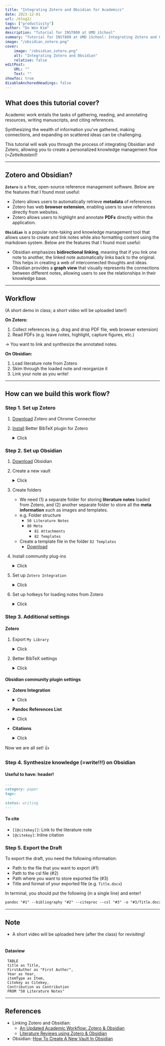 ```yaml
---
title: "Integrating Zotero and Obsidian for Academics" 
date: 2023-12-01
url: /blog2/
tags: ["productivity"]
author: "Do Won Kim"
description: "Tutorial for INST800 at UMD iSchool"
summary: "Tutorial for INST800 at UMD iSchool: Integrating Zotero and Obsidian for Academics" 
image: "/obsidian_zotero.png"
cover:
    image: "/obsidian_zotero.png"
    alt: "Integrating Zotero and Obsidian"
    relative: false
editPost:
    URL: ""
    Text: ""
showToc: true
disableAnchoredHeadings: false
---
```

## What does this tutorial cover?

Academic work entails the tasks of gathering, reading, and annotating resources, writing manuscripts, and citing references. 

Synthesizing the wealth of information you've gathered, making connections, and expanding on scattered ideas can be challenging. 

This tutorial will walk you through the process of integrating Obsidian and Zotero, allowing you to create a personalized knowledge management flow (=*Zettelkasten*)!

---

## Zotero and Obsidian? 

**`Zotero`** is a free, open-source reference management software. 
Below are the features that I found most useful:
- Zotero allows users to automatically retrieve **metadata** of references 
- Zotero has web **browser extension**, enabling users to save references directly from websites.
- Zotero allows users to highlight and annotate **PDFs** directly within the application.

**`Obsidian`** is a popular note-taking and knowledge management tool that allows users to create and link notes while also formatting content using the markdown system.
Below are the features that I found most useful: 
- Obsidian emphasizes **bidirectional linking**, meaning that if you link one note to another, the linked note automatically links back to the original. This helps in creating a web of interconnected thoughts and ideas.
- Obsidian provides a **graph view** that visually represents the connections between different notes, allowing users to see the relationships in their knowledge base.


---

## Workflow
(A short demo in class; a short video will be uploaded later!)   

**On Zotero:** 
1. Collect references (e.g. drag and drop PDF file, web browser extension)
2. Read PDFs (e.g. leave notes, highlight, capture figures, etc.)

→ You want to link and synthesize the annotated notes. 

**On Obsidian:**
1. Load literature note from Zotero  
2. Skim through the loaded note and reorganize it
3. Link your note as you write! 

---

## How can we build this work flow? 

### Step 1. Set up Zotero
1. [Download](https://www.zotero.org/download/) Zotero and Chrome Connector


2. [Install](https://retorque.re/zotero-better-bibtex/installation/) Better BibTeX plugin for Zotero 
    <details>
    <summary>Click</summary>
    It looks like this on Zotero...
   
    ![](/zotero_bibtex.png)
    
    - If you click the button `Open Better BibTeX preferences...`
          
    ![](/zotero_bibtex2.png)
        - citation key formula: `authors(n=1,etal=EtAl)+year`
    </details>


### Step 2. Set up Obsidian 

1. [Download](https://obsidian.md/) Obsidian 

2. Create a new vault 
    <details> <summary> Click </summary>

    1) Set your vault name and path
    ![](/obsidian_1.png)
     
    2) Click `Create` and now you're in! 
    ![](/obsidian_2.png)
    </details>

3. Create folders 
   - We need (1) a separate folder for storing **literature notes** loaded from Zotero, and 
   (2) another separate folder to store all the **meta information** such as images and templates.
   - e.g. Folder structure
     - `50 Literature Notes` 
     - `80 Meta`
       - `81 Attachments`
       - `82 Templates`
   - Create a template file in the folder `82 Templates`
      - [Download](/templates.md)

4. Install community plug-ins
   <details> <summary> Click </summary>

   1) Click `settings` (gear icon in the bottom left) 
   2) `Community plugins` >> `Turn on community plugins`
      ![](/obsidian_3.png)
   3) `Browse` 
   ![](/obsidian_4.png)
   4) Search for `Zotero Integration` and click `Install`
   ![](/obsidian_5.png)
   5) In this way, install the following community plugins: 
   `Pandoc Plugin`,`Pandoc Reference List`,`Citations`, `Dataview`, and `Admonition`
   <br></br>
   6) Enable installed plugins
   ![](/obsidian_6.png)
   7) Now, scroll down in the left panel (community plugins) and click `Zotero Integration` ! 
   </details>

5. Set up `Zotero Integration` 
   <details> <summary> Click </summary>

   1) Note import loaction: `50 Literature Notes/`
   2) Import Formats: Click `Add Import Format` and put in information
      - Name: `Create Literature Note`
      - Output path: `50 Literature Notes/@{{citekey}}.md`
      - Image output path: `80 Meta/81 Attachments/{{citekey}}/`
      - Template file: put your template file here 
      - Bibliography style: pick one 
   ![](/obsidian_7.png)
   
   </details>

6. Set up hotkeys for loading notes from Zotero
      <details> <summary> Click </summary>
   
      - Press `Hotkeys` in the left panel >> Set hotkeys for `Create Literature Note`
 
      ![](/obsidian_8.png)
   
      </details>



### Step 3. Additional settings

#### Zotero 

1. Export `My Library`
   <details> <summary> Click </summary>

   1) Right-click on `My Library` folder and click `Export Library`
   2) You will see the following screen: 
   ![](/zotero_1.png)
      - Must click `Export Notes` and `Keep updated` >> `OK` >> Select path  
   </details>

2. Better BibTeX settings
   <details> <summary> Click </summary>

   1) `Settings` >> `Cite` : You will see the following screen:
      ![](/zotero_2.png)
   2) Click `Style Editor` >> choose your CSL(=citation style language) and click `save as`  
   ![](/zotero_3.png)
   
   3) `Settings` >> `Open Better BibTeX preferences` >> `Automatic export`
   - Set path where `My Library` file is in!
   ![](/zotero_4.png)
   
   </details>


#### Obsidian community plugin settings 
- **Zotero Integration**
  <details> <summary> Click </summary> 
    
    - Click `Add citation format` and add different formats as below
    ![](/obsidian_9.png)
  </details>


- **Pandoc References List** 
  <details> <summary> Click </summary> 
     
    - Fallback path to pandoc: click 🔍 and [install](https://pandoc.org/installing.html) if needed. 

    - Path to bibliography file: folder where you stored `My Library` file exported from Zotero
  ![](/obsidian_10.png)
    
  </details>
  

 - **Citations**
     <details> <summary> Click </summary> 
    
      - Citation database format: BibLaTeX (or other if you choose different one)
      - Citation database path: the same folder (`My Library` file)
      - Literature note folder: `50 Literature Notes/`
      ![](/obsidian_11.png)
      - Literature note template: Put content of your template (e.g. [templates.md](/templates.md))
      ![](/obsidian_12.png)
      </details>
 
   
Now we are all set! 👍

### Step 4. Synthesize knowledge (=write!!!) on Obsidian


#### Useful to have: header! 
```markdown
---
category: paper
tags:
  - 
status: writing
---
```
#### To cite
- `[[@citekey]]`: Link to the literature note
- `[@citekey]`: Inline citation  


### Step 5. Export the Draft

To export the draft, you need the following information:
- Path to the file that you want to export (#1)
- Path to the csl file (#2)
- Path where you want to store exported file (#3) 
- Title and format of your exported file (e.g. `Title.docx`)

In terminal, you should put the following (in a single line) and enter! 
```markdown
pandoc "#1" --bibliography "#2" --citeproc --csl "#3" -o "#3/Title.docx"
```



---
## Note
- A short video will be uploaded here (after the class) for revisiting! 
<br></br>

#### Dataview  

  ```dataview  
   TABLE  
   title as Title,  
   FirstAuthor as "First Author",  
   Year as Year,  
   itemType as Item,  
   Citekey as Citekey,  
   Contribution as Contribution  
   FROM "50 Literature Notes"  
   ```




---
## References
- Linking Zotero and Obsidian: 
  - [An Updated Academic Workflow: Zotero & Obsidian](https://medium.com/@alexandraphelan/an-updated-academic-workflow-zotero-obsidian-cffef080addd)
  - [Literature Reviews using Zotero & Obsidian](https://medium.com/@alexandraphelan/literature-reviews-using-zotero-obsidian-66eba1565d78)
- Obsidian: [How To Create A New Vault In Obsidian](https://www.alphr.com/obsidian-how-to-create-a-new-vault/)
